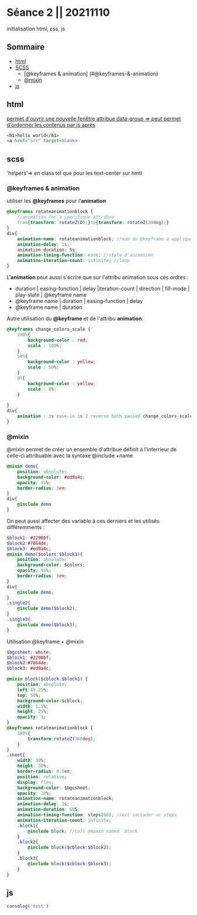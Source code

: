 # Séance 2 || 20211110
initialisation html, css, js 

## Sommaire 
- [html](#html)
- [SCSS](#scss)
    - [@keyframes & animation] (#@keyframes-&-animation)
    - [@mixin](#mixin)
- [js](#js)

## html
<a href="src" target=__blank__> permet d'ouvrir une nouvelle fenêtre
attribue data-group => peut permet d'ordonner les contenus par js après 
````html
<h1>hello world</h1>
<a href="src" target=blank>
````

## scss
'helpers'=> en class tel que pour les text-center sur hmtl

### @keyframes & animation
utiliser les __@keyframes__ pour l'__animation__ 
````scss
@keyframes rotateanimationblock {
    //animation for a specifique attribue
    from{transform: rotateZ(O);}to{transform: rotateZ(20deg);}
}
div{
    animation-name: rotateanimationblock; //nom du @keyframe à appliqué
    animation-delay: 1s;
    animation duration: 5s; 
    animation-timing-function: ease; //style d'animation
    animation-iteration-count: infinite; //loop
}
````
L'__animation__ peut aussi s'écrire que sur l'attribu animation sous ces ordres : 
- duration | easing-function | delay |iteration-count | direction | fill-mode | play-state | @keyframe name
- @keyframe name | duration | easing-function | delay
- @keyframe name | duration

Autre utilisation du __@keyframe__ et de l'attribu __animation__: 
````scss
@keyframes change_colors_scale {
    100%{
        background-color : red;
        scale : 100%;
    }
    50%{
        background-color : yellow;
        scale : 50%;
    }
    0%{
        background-color : yellow;
        scale : 0%;
    }
    
}
div{
    animation : 3s ease-in 1s 2 reverse both paused change_colors_scale;
}

````


### @mixin
@mixin permet de créer un ensemble d'attribue définit à l'interrieur de celle-ci attribuable avec la syntaxe @include +name
````scss
@mixin demo{
    position: absolute;
    background-color: #ed9a4c; 
    opacity: 45%;
    border-radius: 3em;
}
div{
    @include demo
}
````
On peut aussi affecter des variable à ces derniers et les utilisés différemments : 
````scss
$block1: #2290bf;
$block2:#7864de; 
$block3: #ed9a4c;
@mixin demo($colors:$block1){
    position: absolute;
    background-color: $colors; 
    opacity: 45%;
    border-radius: 3em;
}
div{
    @include demo;
}
.single2{
    @include demo($block2);
}
.single3{
    @include demo($block3);
}
````

Utilisation @keyframe + @mixin
````scss
$bgcsheet: white;
$block1: #2290bf;
$block2:#7864de; 
$block3: #ed9a4c;

@mixin block($cblock:$block1) {
    position: absolute;
    left:49.25%;
    top: 50%;
    background-color:$cblock;
    width: 1.5%;
    height: 25%;
    opacity: 1;
}
@keyframes rotateanimationblock {
    100%{
        transform:rotateZ(360deg);
    }
}
.sheet{
    width: 30%;
    height: 30%;
    border-radius: 0.5em;
    position: relative;
    display: flex;
    background-color: $bgcsheet;
    opacity: 20%;
    animation-name: rotateanimationblock;
    animation-delay: 1s;
    animation-duration: 60S;
    animation-timing-function: steps(60); //mvt saccader ac steps
    animation-iteration-count: infinite;
    .block1{
        @include block; //call @maxin named  block 
    }
    .block2{
        @include block($cblock:$block2);
    }
    .block3{
        @include block($cblock:$block3);
    }
}
````

## js
````javascript
consolog('test')
````
